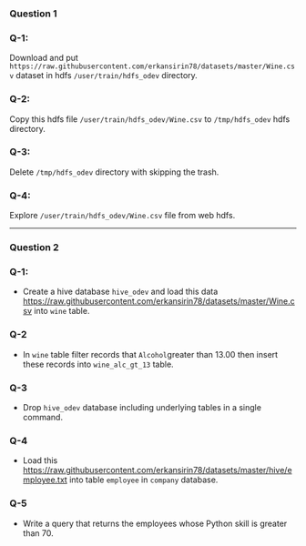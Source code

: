 
### Question 1

### Q-1: 
Download and put `https://raw.githubusercontent.com/erkansirin78/datasets/master/Wine.csv` dataset in hdfs `/user/train/hdfs_odev` directory.

### Q-2:
Copy this hdfs file `/user/train/hdfs_odev/Wine.csv` to `/tmp/hdfs_odev` hdfs directory.

### Q-3:
Delete `/tmp/hdfs_odev` directory with skipping the trash. 

### Q-4:
Explore `/user/train/hdfs_odev/Wine.csv` file from web hdfs.  

--------------------------------------------------------------------------------------------------------------------------------------------------------------------------------------------------------------------------------------------------------------------------------------------------------------------------------------------------

### Question 2

### Q-1: 
- Create a hive database `hive_odev` and load this data https://raw.githubusercontent.com/erkansirin78/datasets/master/Wine.csv into `wine` table.

### Q-2
- In `wine` table filter records that `Alcohol`greater than 13.00 then insert these records into `wine_alc_gt_13` table.

### Q-3
- Drop `hive_odev` database including underlying tables in a single command.

### Q-4 
- Load this https://raw.githubusercontent.com/erkansirin78/datasets/master/hive/employee.txt into table `employee` in `company` database. 

### Q-5
- Write a query that returns the employees whose Python skill is greater than 70.



